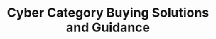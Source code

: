 ---
title: "Cyber Category Buying Solutions and Guidance"
description: The Cybersecurity Category Team was chartered to strengthen vehicle compliance and buyer understanding of cybersecurity policies, products, and services.
permalink: /cyber-buying
type: link
filters: cybersecurity na-branded-offering for-info-security-officials
---